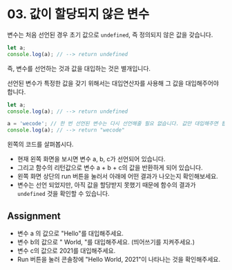 # 03. 값이 할당되지 않은 변수

변수는 처음 선언된 경우 초기 값으로 `undefined`, 즉 정의되지 않은 값을 갖습니다.

```js
let a;
console.log(a); // --> return undefined
```

즉, 변수를 선언하는 것과 값을 대입하는 것은 별개입니다.

선언된 변수가 특정한 값을 갖기 위해서는 대입연산자를 사용해 그 값을 대입해주어야 합니다.

```js
let a;
console.log(a); // --> return undefined

a = 'wecode'; // 한 번 선언된 변수는 다시 선언해줄 필요 없습니다. 값만 대입해주면 됩니다.
console.log(a); // --> return "wecode"
```

왼쪽의 코드를 살펴봅시다.

- 현재 왼쪽 화면을 보시면 변수 a, b, c가 선언되어 있습니다.
- 그리고 함수의 리턴값으로 변수 a + b + c의 값을 반환하게 되어 있습니다.
- 왼쪽 화면 상단의 run 버튼을 눌러서 아래에 어떤 결과가 나오는지 확인해보세요.
- 변수는 선언 되었지만, 아직 값을 할당받지 못했기 때문에 함수의 결과가 `undefined` 것을 확인할 수 있습니다.

## Assignment

- 변수 a 의 값으로 "Hello"를 대입해주세요.
- 변수 b의 값으로 " World, "를 대입해주세요. (띄어쓰기를 지켜주세요.)
- 변수 c의 값으로 2021를 대입해주세요.
- Run 버튼을 눌러 콘솔창에 "Hello World, 2021"이 나타나는 것을 확인해주세요.
